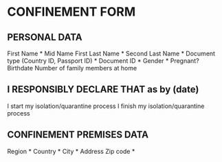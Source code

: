 # CONFINEMENT FORM
## PERSONAL DATA
First Name *
Mid Name
First Last Name *
Second Last Name *
Document type (Country ID, Passport ID) *
Document ID *
Gender *
Pregnant? 
Birthdate
Number of family members at home

## I RESPONSIBLY DECLARE THAT as by (date)
I start my isolation/quarantine process
I finish my isolation/quarantine process

## CONFINEMENT PREMISES DATA
Region *
Country *
City *
Address 
Zip code *
